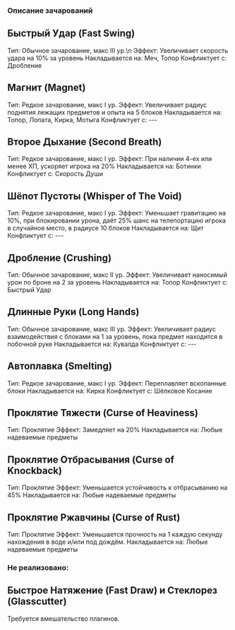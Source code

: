 ### Описание зачарований
## Быстрый Удар (Fast Swing)
Тип: Обычное зачарование, макс III ур.\n
Эффект: Увеличивает скорость удара на 10% за уровень
Накладывается на: Меч, Топор
Конфликтует с: Дробление
## Магнит (Magnet)
Тип: Редкое зачарование, макс I ур. 
Эффект: Увеличивает радиус поднятия лежащих предметов и опыта на 5 блоков
Накладывается на: Топор, Лопата, Кирка, Мотыга
Конфликтует с: ---
## Второе Дыхание (Second Breath)
Тип: Редкое зачарование, макс I ур. 
Эффект: При наличии 4-ех или менее ХП, ускоряет игрока на 20%
Накладывается на: Ботинки
Конфликтует с: Скорость Души
## Шёпот Пустоты (Whisper of The Void)
Тип: Редкое зачарование, макс I ур. 
Эффект: Уменьшает гравитацию на 10%, при блокировании урона, даёт 25% шанс на телепортацию игрока в случайное место, в радиусе 10 блоков
Накладывается на: Щит
Конфликтует с: ---
## Дробление (Crushing)
Тип: Обычное зачарование, макс II ур. 
Эффект: Увеличивает наносимый урон по броне на 2 за уровень
Накладывается на: Топор
Конфликтует с: Быстрый Удар
## Длинные Руки (Long Hands)
Тип: Обычное зачарование, макс III ур. 
Эффект: Увеличивает радиус взаимодействия с блоками на 1 за уровень, пока предмет находится в побочной руке
Накладывается на: Кувалда
Конфликтует с: ---
## Автоплавка (Smelting)
Тип: Редкое зачарование, макс I ур. 
Эффект: Переплавляет вскопанные блоки
Накладывается на: Кирка
Конфликтует с: Шёлковое Косание

## Проклятие Тяжести (Curse of Heaviness)
Тип: Проклятие
Эффект: Замедляет на 20%
Накладывается на: Любые надеваемые предметы
## Проклятие Отбрасывания (Curse of Knockback)
Тип: Проклятие
Эффект: Уменьшается устойчивость к отбрасыванию на 45%
Накладывается на: Любые надеваемые предметы
## Проклятие Ржавчины (Curse of Rust)
Тип: Проклятие
Эффект: Уменьшается прочность на 1 каждую секунду нахождения в воде и/или под дождём.
Накладывается на: Любые надеваемые предметы

### Не реализовано:
## Быстрое Натяжение (Fast Draw) и Стеклорез (Glasscutter)
Требуется вмешательство плагинов.
